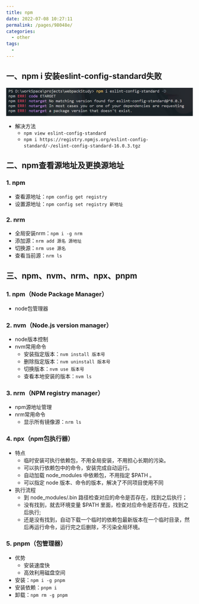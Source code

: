 ```yaml
---
title: npm
date: 2022-07-08 10:27:11
permalink: /pages/98048e/
categories:
  - other
tags:
  - 
---
```


## 一、npm i 安装eslint-config-standard失败
![npm安装失败](./npm.png)
- 解决方法
  - `npm view eslint-config-standard`
  - `npm i https://registry.npmjs.org/eslint-config-standard/-/eslint-config-standard-16.0.3.tgz`
## 二、npm查看源地址及更换源地址
### 1. npm
- 查看源地址：`npm config get registry`
- 设置源地址：`npm config set registry 新地址`
### 2. nrm
- 全局安装nrm：`npm i -g nrm`
- 添加源：`nrm add 源名 源地址`
- 切换源：`nrm use 源名`
- 查看当前源：`nrm ls`
## 三、npm、nvm、nrm、npx、pnpm
### 1. npm（Node Package Manager）
- node包管理器
### 2. nvm（Node.js version manager）
- node版本控制
- nvm常用命令
  - 安装指定版本：`nvm install 版本号`
  - 删除指定版本：`nvm uninstall 版本号`
  - 切换版本：`nvm use 版本号`
  - 查看本地安装的版本：`nvm ls`
### 3. nrm（NPM registry manager）
- npm源地址管理
- nrm常用命令
  - 显示所有镜像源：`nrm ls`
### 4. npx（npm包执行器）
- 特点
  - 临时安装可执行依赖包，不用全局安装，不用担心长期的污染。
  - 可以执行依赖包中的命令，安装完成自动运行。
  - 自动加载 node_modules 中依赖包，不用指定 $PATH 。
  - 可以指定 node 版本、命令的版本，解决了不同项目使用不同
- 执行流程
  - 到 node_modules/.bin 路径检查对应的命令是否存在，找到之后执行；
  - 没有找到，就去环境变量 $PATH 里面，检查对应命令是否存在，找到之后执行;
  - 还是没有找到，自动下载一个临时的依赖包最新版本在一个临时目录，然后再运行命令，运行完之后删除，不污染全局环境。
### 5. pnpm（包管理器）
- 优势
  - 安装速度快
  - 高效利用磁盘空间
- 安装：`npm i -g pnpm`
- 安装依赖：`pnpm i`
- 卸载：`npm rm -g pnpm`
